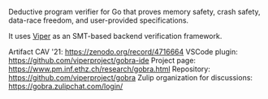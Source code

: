 Deductive program verifier for Go that proves memory safety, crash safety, data-race freedom, and user-provided specifications.

It uses [Viper](Frameworks/Viper.md) as an SMT-based backend verification framework.

Artifact CAV '21: https://zenodo.org/record/4716664
VSCode plugin: https://github.com/viperproject/gobra-ide
Project page: https://www.pm.inf.ethz.ch/research/gobra.html
Repository: https://github.com/viperproject/gobra
Zulip organization for discussions: https://gobra.zulipchat.com/login/